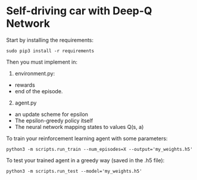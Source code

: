 # Self-driving car with Deep-Q Network

Start by installing the requirements:
```
sudo pip3 install -r requirements
```

Then you must implement in:

1. environment.py:
  - rewards
  - end of the episode.
2. agent.py
  - an update scheme for epsilon
  - The epsilon-greedy policy itself
  - The neural network mapping states to values Q(s, a)


To train your reinforcement learning agent with some parameters:
```
python3 -m scripts.run_train --num_episodes=X --output='my_weights.h5'
```

To test your trained agent in a greedy way (saved in the .h5 file):
```
python3 -m scripts.run_test --model='my_weights.h5'
```
